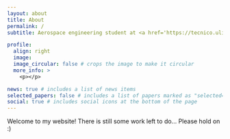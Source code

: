 ```yaml
---
layout: about
title: About
permalink: /
subtitle: Aerospace engineering student at <a href='https://tecnico.ulisboa.pt/en/'>Instituto Superior Técnico</a>

profile:
  align: right
  image:
  image_circular: false # crops the image to make it circular
  more_info: >
    <p></p>

news: true # includes a list of news items
selected_papers: false # includes a list of papers marked as "selected={true}"
social: true # includes social icons at the bottom of the page
---
```


Welcome to my website! There is still some work left to do... Please hold on :)